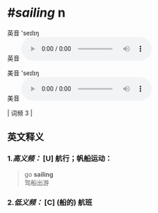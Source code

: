 # ***\#sailing*** n
英音 'seɪlɪŋ  
英音
<audio src="./media/sailing-B.aac" controls="controls"></audio>

美音 'seɪlɪŋ  
美音
<audio src="./media/sailing.aac" controls="controls"></audio>



| 词频 3 |  

英文释义
---
### 1.*高义频：* **[U] 航行；帆船运动：**  

 > go **sailing**   
 > 驾船出游    

### 2.*低义频：* **[C] (船的) 航班**  


